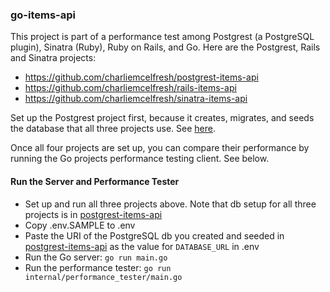 ### go-items-api

This project is part of a performance test among Postgrest (a PostgreSQL plugin), Sinatra (Ruby), Ruby on Rails, and Go. Here are the Postgrest, Rails and Sinatra projects:

- https://github.com/charliemcelfresh/postgrest-items-api
- https://github.com/charliemcelfresh/rails-items-api
- https://github.com/charliemcelfresh/sinatra-items-api

Set up the Postgrest project first, because it creates, migrates, and seeds the database that all three projects use. See [here](https://github.com/charliemcelfresh/postgrest-items-api).

Once all four projects are set up, you can compare their performance by running the Go projects performance testing client. See below.

#### Run the Server and Performance Tester

* Set up and run all three projects above. Note that db setup for all three projects is in [postgrest-items-api](https://github.com/charliemcelfresh/postgrest-items-api)
* Copy .env.SAMPLE to .env
* Paste the URI of the PostgreSQL db you created and seeded in [postgrest-items-api](https://github.com/charliemcelfresh/postgrest-items-api) as the value for `DATABASE_URL` in .env
* Run the Go server: `go run main.go`
* Run the performance tester: `go run internal/performance_tester/main.go`